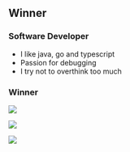 
## Winner

### Software Developer

- I like java, go and typescript
- Passion for debugging
- I try not to overthink too much

### Winner

![](https://github-readme-stats.vercel.app/api?username=winnerx0&theme=tokyonight&show_icons=true&hide_border=true&count_private=true)

![](https://github-readme-stats.vercel.app/api/top-langs/?username=winnerx0&theme=tokyonight&show_icons=true&hide_border=true&layout=compact)

![](https://github-readme-streak-stats.herokuapp.com/?user=winnerx0&theme=tokyonight&hide_border=true)
